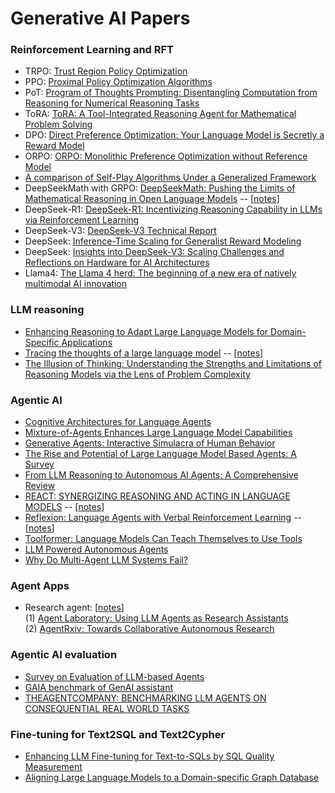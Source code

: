 # Generative AI Papers   

### Reinforcement Learning and RFT
- TRPO: [Trust Region Policy Optimization](https://arxiv.org/pdf/1502.05477)
- PPO: [Proximal Policy Optimization Algorithms](https://arxiv.org/pdf/1707.06347)
- PoT: [Program of Thoughts Prompting: Disentangling Computation from Reasoning for Numerical Reasoning Tasks](https://arxiv.org/pdf/2211.12588)
- ToRA: [ToRA: A Tool-Integrated Reasoning Agent for Mathematical Problem Solving](https://arxiv.org/abs/2309.17452)
- DPO: [Direct Preference Optimization: Your Language Model is Secretly a Reward Model](https://arxiv.org/pdf/2305.18290)
- ORPO: [ORPO: Monolithic Preference Optimization without Reference Model](https://arxiv.org/pdf/2403.07691)
- [A comparison of Self-Play Algorithms Under a Generalized Framework](https://arxiv.org/pdf/2006.04471)
- DeepSeekMath with GRPO: [DeepSeekMath: Pushing the Limits of Mathematical Reasoning in Open Language Models](https://arxiv.org/pdf/2402.03300) -- [[notes](./papers/grpo.md)]
- DeepSeek-R1: [DeepSeek-R1: Incentivizing Reasoning Capability in LLMs via Reinforcement Learning](https://arxiv.org/pdf/2501.12948)   
- DeepSeek-V3: [DeepSeek-V3 Technical Report](https://arxiv.org/pdf/2412.19437v1)   
- DeepSeek: [Inference-Time Scaling for Generalist Reward Modeling](https://arxiv.org/pdf/2504.02495)     
- DeepSeek: [Insights into DeepSeek-V3: Scaling Challenges and Reflections on Hardware for AI Architectures](https://www.arxiv.org/pdf/2505.09343)
- Llama4: [The Llama 4 herd: The beginning of a new era of natively multimodal AI innovation](https://ai.meta.com/blog/llama-4-multimodal-intelligence/)


### LLM reasoning    
- [Enhancing Reasoning to Adapt Large Language Models for Domain-Specific Applications](https://arxiv.org/pdf/2502.04384)
- [Tracing the thoughts of a large language model](https://www.anthropic.com/research/tracing-thoughts-language-model) -- [[notes](https://www.linkedin.com/posts/yunfei-felix-bai-909b861_for-a-long-time-the-inner-workings-of-large-activity-7314371553020821504-7gNB?utm_source=share&utm_medium=member_desktop&rcm=ACoAAABaCZkBjRFlGTUWtb_PCnQmMW0bBukeXLw)]
- [The Illusion of Thinking: Understanding the Strengths and Limitations of Reasoning Models via the Lens of Problem Complexity](https://ml-site.cdn-apple.com/papers/the-illusion-of-thinking.pdf)    


### Agentic AI
- [Cognitive Architectures for Language Agents](https://arxiv.org/pdf/2309.02427)
- [Mixture-of-Agents Enhances Large Language Model Capabilities](https://arxiv.org/pdf/2406.04692)
- [Generative Agents: Interactive Simulacra of Human Behavior](https://arxiv.org/pdf/2304.03442)
- [The Rise and Potential of Large Language Model Based Agents: A Survey](https://arxiv.org/pdf/2309.07864)
- [From LLM Reasoning to Autonomous AI Agents: A Comprehensive Review](https://arxiv.org/pdf/2504.19678)  
- [REACT: SYNERGIZING REASONING AND ACTING IN LANGUAGE MODELS](https://arxiv.org/pdf/2210.03629)  -- [[notes](./papers/react.md)]
- [Reflexion: Language Agents with Verbal Reinforcement Learning](https://arxiv.org/pdf/2303.11366)  -- [[notes](./papers/reflexion.md)]
- [Toolformer: Language Models Can Teach Themselves to Use Tools](https://arxiv.org/pdf/2302.04761)
- [LLM Powered Autonomous Agents](https://lilianweng.github.io/posts/2023-06-23-agent)  
- [Why Do Multi-Agent LLM Systems Fail?](https://arxiv.org/pdf/2503.13657)
     


### Agent Apps
- Research agent: [[notes](./papers/agentRxiv.md)]    
  (1) [Agent Laboratory: Using LLM Agents as Research Assistants](https://arxiv.org/pdf/2501.04227)    
  (2) [AgentRxiv: Towards Collaborative Autonomous Research](https://arxiv.org/pdf/2503.18102)    


### Agentic AI evaluation   
- [Survey on Evaluation of LLM-based Agents](https://arxiv.org/abs/2503.16416)
- [GAIA benchmark of GenAI assistant](https://arxiv.org/pdf/2311.12983)  
- [THEAGENTCOMPANY: BENCHMARKING LLM AGENTS ON CONSEQUENTIAL REAL WORLD TASKS](https://arxiv.org/pdf/2412.14161)    


### Fine-tuning for Text2SQL and Text2Cypher
- [Enhancing LLM Fine-tuning for Text-to-SQLs by SQL Quality Measurement](https://arxiv.org/abs/2410.01869)    
- [Aligning Large Language Models to a Domain-specific Graph Database](https://arxiv.org/html/2402.16567v1)    


